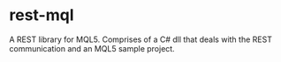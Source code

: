 # rest-mql
A REST library for MQL5. Comprises of a C# dll that deals with the REST communication and an MQL5 sample project.
